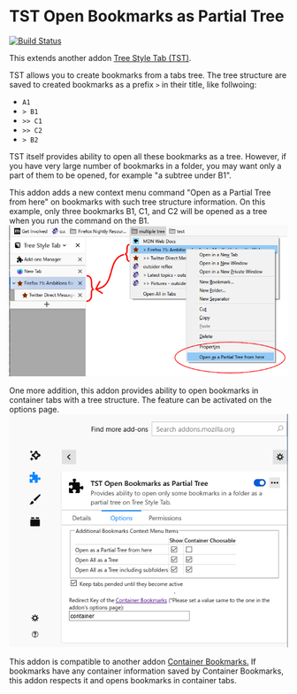 # TST Open Bookmarks as Partial Tree

[![Build Status](https://travis-ci.org/piroor/tst-open-bookmarks-as-partial-tree.svg?branch=master)](https://travis-ci.org/piroor/tst-open-bookmarks-as-partial-tree)

This extends another addon [Tree Style Tab (TST)](https://addons.mozilla.org/firefox/addon/tree-style-tab/).

TST allows you to create bookmarks from a tabs tree. The tree structure are saved to created bookmarks as a prefix `>` in their title, like follwoing:

* `A1`
* `> B1`
* `>> C1`
* `>> C2`
* `> B2`

TST itself provides ability to open all these bookmarks as a tree. However, if you have very large number of bookmarks in a folder, you may want only a part of them to be opened, for example "a subtree under B1".

This addon adds a new context menu command "Open as a Partial Tree from here" on bookmarks with such tree structure information. On this example, only three bookmarks B1, C1, and C2 will be opened as a tree when you run the command on the B1.
![(Screenshot)](screenshots/bookmarks-to-tabs.png)

One more addition, this addon provides ability to open bookmarks in container tabs with a tree structure. The feature can be activated on the options page.
![(Screenshot)](screenshots/options.png)

This addon is compatible to another addon [Container Bookmarks.](https://addons.mozilla.org/firefox/addon/container-bookmarks/) If bookmarks have any container information saved by Container Bookmarks, this addon respects it and opens bookmarks in container tabs.
